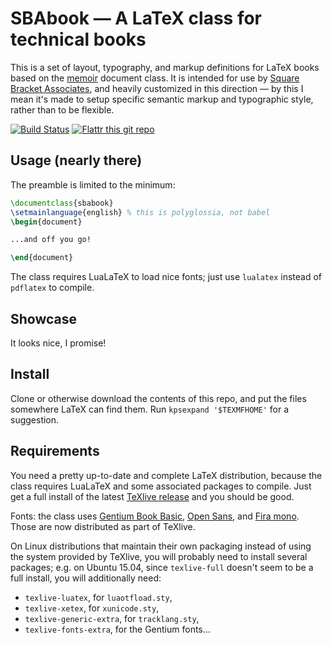 SBAbook — A LaTeX class for technical books
===========================================

This is a set of layout, typography, and markup definitions for LaTeX books based on the [memoir][] document class.
It is intended for use by [Square Bracket Associates][sba], and heavily customized in this direction — by this I mean it's made to setup specific semantic markup and typographic style, rather than to be flexible.

[![Build Status](https://travis-ci.org/cdlm/kata-uno.svg?branch=master)](https://travis-ci.org/cdlm/kata-uno)
[![Flattr this git repo](https://button.flattr.com/flattr-badge-large.png)](https://flattr.com/submit/auto?url=https%3A%2F%2Fgithub.com%2Fcdlm%2Fsbabook)


## Usage (nearly there)

The preamble is limited to the minimum:

```latex
\documentclass{sbabook}
\setmainlanguage{english} % this is polyglossia, not babel
\begin{document}

...and off you go!

\end{document}
```

The class requires LuaLaTeX to load nice fonts; just use `lualatex` instead of `pdflatex` to compile.


## Showcase

It looks nice, I promise!


## Install

Clone or otherwise download the contents of this repo, and put the files somewhere LaTeX can find them.
Run `kpsexpand '$TEXMFHOME'` for a suggestion.


## Requirements

You need a pretty up-to-date and complete LaTeX distribution, because the class requires LuaLaTeX and some associated packages to compile.
Just get a full install of the latest [TeXlive release][tl] and you should be good.

Fonts: the class uses [Gentium Book Basic][gentium], [Open Sans][], and [Fira mono][fira].
Those are now distributed as part of TeXlive.

On Linux distributions that maintain their own packaging instead of using the system provided by TeXlive, you will probably need to install several packages; e.g. on Ubuntu 15.04, since `texlive-full` doesn't seem to be a full install, you will additionally need:
- `texlive-luatex`, for `luaotfload.sty`,
- `texlive-xetex`, for `xunicode.sty`,
- `texlive-generic-extra`, for `tracklang.sty`,
- `texlive-fonts-extra`, for the Gentium fonts…

[memoir]: http://www.ctan.org/pkg/memoir
[sba]: https://github.com/SquareBracketAssociates
[tl]: http://www.tug.org/texlive/acquire-netinstall.html
[gentium]: http://www.google.com/webfonts/specimen/Gentium+Book+Basic
[open sans]: http://www.google.com/webfonts/specimen/Open+Sans
[fira]: https://mozilla.github.io/Fira/
[inconsolata]: http://www.google.com/webfonts/specimen/Inconsolata
